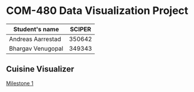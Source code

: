 # COM-480 Data Visualization Project

| Student's name | SCIPER |
| -------------- | ------ |
| Andreas Aarrestad | 350642 |
| Bhargav Venugopal  | 349343 |

## Cuisine Visualizer

[Milestone 1](milestone-1/README.md) 
